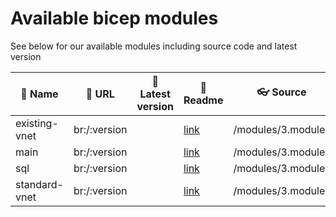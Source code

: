 # Available bicep modules

See below for our available modules including source code and latest version

<!--- Table --->
|💪 Name|📎 URL|🔖 Latest version|📖 Readme|👓 Source|
|-|-|-|-|-|
|existing-vnet|br:/:version||[link](/docs/modules/existing-vnet.md)|/modules/3.modules|
|main|br:/:version||[link](/docs/modules/main.md)|/modules/3.modules|
|sql|br:/:version||[link](/docs/modules/sql.md)|/modules/3.modules|
|standard-vnet|br:/:version||[link](/docs/modules/standard-vnet.md)|/modules/3.modules|
<!--- End Table --->